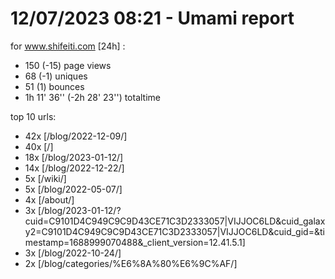 # 12/07/2023 08:21 - Umami report
for www.shifeiti.com [24h] :

 - 150 (-15) page views
 - 68 (-1) uniques
 - 51 (1) bounces
 - 1h 11' 36'' (-2h 28' 23'') totaltime


top 10 urls:
 - 42x [/blog/2022-12-09/]
 - 40x [/]
 - 18x [/blog/2023-01-12/]
 - 14x [/blog/2022-12-22/]
 - 5x [/wiki/]
 - 5x [/blog/2022-05-07/]
 - 4x [/about/]
 - 3x [/blog/2023-01-12/?cuid=C9101D4C949C9C9D43CE71C3D2333057|VIJJOC6LD&cuid_galaxy2=C9101D4C949C9C9D43CE71C3D2333057|VIJJOC6LD&cuid_gid=&timestamp=1688999070488&_client_version=12.41.5.1]
 - 3x [/blog/2022-10-24/]
 - 2x [/blog/categories/%E6%8A%80%E6%9C%AF/]


